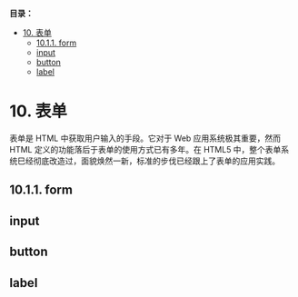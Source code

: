 **目录：**

- [10. 表单](#10-表单)
  - [10.1.1. form](#1011-form)
  - [input](#input)
  - [button](#button)
  - [label](#label)

# 10. 表单

表单是 HTML 中获取用户输入的手段。它对于 Web 应用系统极其重要，然而 HTML 定义的功能落后于表单的使用方式已有多年。在 HTML5 中，整个表单系统巳经彻底改造过，面貌焕然一新，标准的步伐已经跟上了表单的应用实践。

## 10.1.1. form

## input

## button

## label
